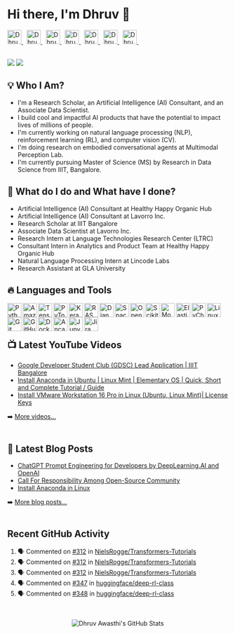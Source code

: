 
# Hi there, I'm Dhruv 👋

<a href="http://dhruvawasthi.com">
  <img alt="Dhruv's Website" height="32" width="32" src="https://cdn.jsdelivr.net/npm/simple-icons@v8/icons/firefox.svg" />
</a> &nbsp;  
<a href="https://www.linkedin.com/in/dhruv-awasthi/">
  <img alt="Dhruv's LinkedIn" height="32" width="32" src="https://cdn.jsdelivr.net/npm/simple-icons@v8/icons/linkedin.svg" />
</a> &nbsp; 
<a href="https://twitter.com/_dhruvawasthi">
  <img alt="Dhruv's Twitter" height="32" width="32" src="https://cdn.jsdelivr.net/npm/simple-icons@v8/icons/twitter.svg" />
</a> &nbsp; 
<a href="https://www.facebook.com/DhruvAwasthi6/">
  <img alt="Dhruv's Facebook" height="32" width="32" src="https://cdn.jsdelivr.net/npm/simple-icons@v8/icons/facebook.svg" />
</a> &nbsp; 
<a href="https://www.instagram.com/_dhruvawasthi/">
  <img alt="Dhruv's Instagram" height="32" width="32" src="https://cdn.jsdelivr.net/npm/simple-icons@v8/icons/instagram.svg" />
</a> &nbsp; 
<a href="https://www.youtube.com/@_dhruvawasthi">
  <img alt="Dhruv's YouTube" height="32" width="32" src="https://cdn.jsdelivr.net/npm/simple-icons@v8/icons/youtube.svg" />
</a> &nbsp; 
<a href="mailto: dhruvawasthicc@gmail.com">
  <img alt="Dhruv's Email" height="32" width="32" src="https://cdn.jsdelivr.net/npm/simple-icons@v8/icons/gmail.svg" />
</a> &nbsp;

<br>
<br>

[![](https://wakatime.com/badge/user/97d48e99-abfa-4dd7-8a9d-b14dce3279f6.svg)](https://wakatime.com/@97d48e99-abfa-4dd7-8a9d-b14dce3279f6)  ![](https://komarev.com/ghpvc/?username=DhruvAwasthi&style=flat&label=Visitors)


## 💡 Who I Am?
- I'm a Research Scholar, an Artificial Intelligence (AI) Consultant, and an Associate Data Scientist.
- I build cool and impactful AI products that have the potential to impact lives of millions of people.
- I'm currently working on natural language processing (NLP), reinforcement learning (RL), and computer vision (CV).
- I'm doing research on embodied conversational agents at Multimodal Perception Lab.
- I'm currently pursuing Master of Science (MS) by Research in Data Science from IIIT, Bangalore.


## 🌱 What do I do and What have I done?
- Artificial Intelligence (AI) Consultant at Healthy Happy Organic Hub
- Artificial Intelligence (AI) Consultant at Lavorro Inc.
- Research Scholar at IIIT Bangalore
- Associate Data Scientist at Lavorro Inc.
- Research Intern at Language Technologies Research Center (LTRC)
- Consultant Intern in Analytics and Product Team at Healthy Happy Organic Hub
- Natural Language Processing Intern at Lincode Labs
- Research Assistant at GLA University

## 🔥 Languages and Tools
[<img alt="Python" align="left" height="32" width="32" src="https://cdn.jsdelivr.net/npm/simple-icons@v8/icons/python.svg" />](https://www.python.org/)
[<img alt="Amazon AWS" align="left" height="32" width="32" src="https://cdn.jsdelivr.net/npm/simple-icons@v8/icons/amazonaws.svg" />](https://aws.amazon.com/)
[<img alt="TensorFlow" align="left" height="32" width="32" src="https://cdn.jsdelivr.net/npm/simple-icons@v8/icons/tensorflow.svg" />](https://www.tensorflow.org/)
[<img alt="PyTorch" align="left" height="32" width="32" src="https://cdn.jsdelivr.net/npm/simple-icons@v8/icons/pytorch.svg" />](https://pytorch.org/)
[<img alt="Keras" align="left" height="32" width="32" src="https://cdn.jsdelivr.net/npm/simple-icons@v8/icons/keras.svg" />](https://keras.io/)
[<img alt="RASA" align="left" height="32" width="32" src="https://cdn.jsdelivr.net/npm/simple-icons@v8/icons/rasa.svg" />](https://rasa.com/)
[<img alt="Django" align="left" height="32" width="32" src="https://cdn.jsdelivr.net/npm/simple-icons@v8/icons/django.svg" />](https://www.djangoproject.com/)
[<img alt="Spacy" align="left" height="32" width="32" src="https://cdn.jsdelivr.net/npm/simple-icons@v8/icons/spacy.svg" />](https://spacy.io/)
[<img alt="OpenCV" align="left" height="32" width="32" src="https://cdn.jsdelivr.net/npm/simple-icons@v8/icons/opencv.svg" />](https://opencv.org/)
[<img alt="Scikit-Learn" align="left" height="32" width="32" src="https://cdn.jsdelivr.net/npm/simple-icons@v8/icons/scikitlearn.svg" />](https://scikit-learn.org/stable/)
[<img alt="MongoDB" align="left" height="32" width="32" src="https://cdn.jsdelivr.net/npm/simple-icons@v8/icons/mongodb.svg" />](https://www.mongodb.com/)
[<img alt="ElasticSearch" align="left" height="32" width="32" src="https://cdn.jsdelivr.net/npm/simple-icons@v8/icons/elasticsearch.svg" />](https://www.elastic.co/?ultron=B-Stack-Trials-APJ-IND-Exact&gambit=Stack-Core&blade=adwords-s&hulk=paid&Device=c&thor=elasticsearch&gclid=Cj0KCQjw27mhBhC9ARIsAIFsETFlzre66AMBmx3wGJ4tmiwheB7j22NUQQw9I9Umuqk9bafSTIsEXikaAlA2EALw_wcB)
[<img alt="PyCharm" align="left" height="32" width="32" src="https://cdn.jsdelivr.net/npm/simple-icons@v8/icons/pycharm.svg" />](https://www.jetbrains.com/pycharm/)
[<img alt="Linux" align="left" height="32" width="32" src="https://cdn.jsdelivr.net/npm/simple-icons@v8/icons/linux.svg" />](https://www.linux.org/)
[<img alt="Git" align="left" height="32" width="32" src="https://cdn.jsdelivr.net/npm/simple-icons@v8/icons/git.svg" />](https://git-scm.com/)
[<img alt="GitHub" align="left" height="32" width="32" src="https://cdn.jsdelivr.net/npm/simple-icons@v8/icons/github.svg" />](https://github.com/)
[<img alt="Docker" align="left" height="32" width="32" src="https://cdn.jsdelivr.net/npm/simple-icons@v8/icons/docker.svg" />](https://www.docker.com/)
[<img alt="Ancaonda" align="left" height="32" width="32" src="https://cdn.jsdelivr.net/npm/simple-icons@v8/icons/anaconda.svg" />](https://www.anaconda.com/)
[<img alt="Jupyter" align="left" height="32" width="32" src="https://cdn.jsdelivr.net/npm/simple-icons@v8/icons/jupyter.svg" />](https://jupyter.org/)
[<img alt="Jira" align="left" height="32" width="32" src="https://cdn.jsdelivr.net/npm/simple-icons@v8/icons/jira.svg" />](https://www.atlassian.com/software/jira?&aceid=&adposition=&adgroup=143485223644&campaign=18442427757&creative=651996522852&device=c&keyword=jira&matchtype=e&network=g&placement=&ds_kids=p73345677068&ds_e=GOOGLE&ds_eid=700000001558501&ds_e1=GOOGLE&gclid=Cj0KCQjw27mhBhC9ARIsAIFsETE8wa1ljpqF0SRhU-wmqWS50uiWANGSCWwJAK0Fpxt_VusZWopGOB0aAneWEALw_wcB&gclsrc=aw.ds)

<br>
<br>
<br> 

## 📺 Latest YouTube Videos

<!-- YOUTUBE:START -->
- [Google Developer Student Club &lpar;GDSC&rpar; Lead Application | IIIT Bangalore](https://www.youtube.com/watch?v=B4_rZca7fyk)
- [Install Anaconda in Ubuntu | Linux Mint | Elementary OS | Quick, Short and Complete Tutorial / Guide](https://www.youtube.com/watch?v=tynMx8_rE2Q)
- [Install VMware Workstation 16 Pro in Linux &lpar;Ubuntu, Linux Mint&rpar;| License Keys](https://www.youtube.com/watch?v=6frf8R2Td60)
<!-- YOUTUBE:END -->
➡️ [More videos...](https://youtube.com/@_dhruvawasthi)
<br>
<br>

## 📕 Latest Blog Posts
- [ChatGPT Prompt Engineering for Developers by DeepLearning.AI and OpenAI](https://www.dhruvawasthi.com/blog/chatgpt-prompt-engineering-for-developers)
- [Call For Responsibility Among Open-Source Community](https://www.dhruvawasthi.com/blog/call-for-responsibility-among-open-source-community)
- [Install Anaconda in Linux](https://www.dhruvawasthi.com/blog/install-anaconda-in-linux)  

➡️ [More blog posts...](https://www.dhruvawasthi.com/blog)
<br>
<br>
## Recent GitHub Activity

<!--START_SECTION:activity-->
1. 🗣 Commented on [#312](https://github.com/NielsRogge/Transformers-Tutorials/issues/312#issuecomment-1633525316) in [NielsRogge/Transformers-Tutorials](https://github.com/NielsRogge/Transformers-Tutorials)
2. 🗣 Commented on [#312](https://github.com/NielsRogge/Transformers-Tutorials/issues/312#issuecomment-1633458326) in [NielsRogge/Transformers-Tutorials](https://github.com/NielsRogge/Transformers-Tutorials)
3. 🗣 Commented on [#312](https://github.com/NielsRogge/Transformers-Tutorials/issues/312#issuecomment-1632989532) in [NielsRogge/Transformers-Tutorials](https://github.com/NielsRogge/Transformers-Tutorials)
4. 🗣 Commented on [#347](https://github.com/huggingface/deep-rl-class/pull/347#issuecomment-1607216957) in [huggingface/deep-rl-class](https://github.com/huggingface/deep-rl-class)
5. 🗣 Commented on [#348](https://github.com/huggingface/deep-rl-class/pull/348#issuecomment-1607216367) in [huggingface/deep-rl-class](https://github.com/huggingface/deep-rl-class)
<!--END_SECTION:activity-->

<br>

<p align="center"><img alt="Dhruv Awasthi's GitHub Stats" src="https://github-readme-stats-orpin-omega.vercel.app/api?username=DhruvAwasthi&count_private=true&show_icons=true&include_all_commits=true" />  

